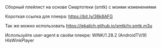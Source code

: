Сборный плейлист на основе Смартотеки (smtk) с моими изменениями

Короткая ссылка для плеера: https://bit.ly/36k8AFG

Так же можно использовать https://jekalich.github.io/smtk/tv.smtk.m3u

Используйте user-agent в своём плеере: WINK/1.28.2 (AndroidTV/9) HlsWinkPlayer
